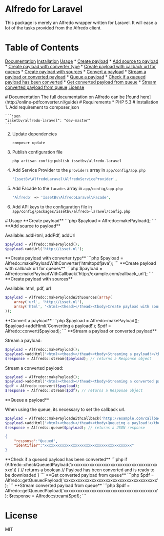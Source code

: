 Alfredo for Laravel
===================
This package is merely an Alfredo wrapper written for Laravel.
It will ease a lot of the tasks provided from the Alfredo client.

# Table of Contents
[Documentation](#documentation)
[Installation](#installation)
[Usage](#usage)
    * [Create payload](#create-payload)
    * [Add source to payload](#add-source-to-payload)
    * [Create payload with converter type](#create-payload-with-converter-type)
    * [Create payload with callback url for queues](#create-payload-with-callback-url-for-queues)
    * [Create payload with sources](#create-payload-with-sources)
    * [Convert a payload](#convert-a-payload)
    * [Stream a payload or converted payload](#stream-a-payload-or-converted-payload)
    * [Queue a payload](#queue-a-payload)
    * [Check if a queued payload has been converted](#check-if-a-queued-payload-has-been-converted)
    * [Get converted payload from queue](#get-converted-payload-from-queue)
    * [Stream converted payload from queue](#stream-converted-payload-from-queue)
[License](#license)

<a name="docuementation"/>
# Documentation
The full documentation on Alfredo can be [found here](http://online-pdfconverter.nl/guide)

<a name="requirements"/>
# Requirements
* PHP 5.3

<a name="installation"/>
# Installation
1. Add requirement to composer.json

    ```json
    "issetbv/alfredo-laravel": "dev-master"
    ```
2. Update dependencies

    ```shell
    composer update
    ```
3. Publish configuration file

    ```shell
    php artisan config:publish issetbv/alfredo-laravel
    ```
4. Add Service Provider to the ```providers``` array in ```app/config/app.php```

    ```php
    'IssetBv\AlfredoLaravel\AlfredoServiceProvider',
    ```
5. Add Facade to the ```facades``` array in ```app/config/app.php```

    ```php
    'Alfredo' => 'IssetBv\AlfredoLaravel\Facade',
    ```
5. Add API keys to the configuration file in ```app/config/packages/issetbv/alfredo-laravel/config.php```

<a name="usage"/>
# Usage
<a name="create-payload"/>
**Create payload**
```php
$payload = Alfredo::makePayload();
```
<a name="add-source-to-payload"/>
**Add source to payload**

Available: addHtml, addPdf, addUrl
```php
$payload = Alfredo::makePayload();
$payload->addUrl('http://isset.nl');
```
<a name="create-payload-with-converter-type"/>
**Create payload with converter type**
```php
$payload = Alfredo::makePayloadWithConverter('htmltopdfjava');
```
<a name="create-payload-with-callback-url-for-queues"/>
**Create payload with callback url for queues**
```php
$payload = Alfredo::makePayloadWithCallback('http://example.com/callback_url');
```
<a name="create-payload-with-sources"/>
**Create payload with sources**

Available: html, pdf, url
```php
$payload = Alfredo::makePayloadWithSources(array(
    array('url', 'http://isset.nl'),
    array('html', '<html><thead></thead><tbody>Create payload with sources!</tbody></html>')
));
```
<a name="convert-a-payload"/>
**Convert a payload**
```php
$payload = Alfredo::makePayload();
$payload->addHtml('<html><thead></thead><tbody>Converting a payload!</tbody></html>');
$pdf = Alfredo::convert($payload);
```
<a name="stream-a-payload-or-converted-payload"/>
**Stream a payload or converted payload**

Stream a payload:
```php
$payload = Alfredo::makePayload();
$payload->addHtml('<html><thead></thead><tbody>Streaming a payload!</tbody></html>');
$response = Alfredo::stream($payload); // returns a Response object
```
Stream a converted payload:
```php
$payload = Alfredo::makePayload();
$payload->addHtml('<html><thead></thead><tbody>Streaming a converted payload!</tbody></html>');
$pdf = Alfredo::convert($payload);
$response = Alfredo::stream($pdf); // returns a Response object
```
<a name="queue-a-payload"/>
**Queue a payload**

When using the queue, its necessary to set the callback url.
```php
$payload = Alfredo::makePayloadWithCallback('http://example.com/callback_url');
$payload->addHtml('<html><thead></thead><tbody>Queueing a payload!</tbody></html>');
$response = Alfredo::queue($payload); // returns a JSON response
```
```json
{
    "response":"Queued",
    "identifier":"xxxxxxxxxxxxxxxxxxxxxxxxxxxxxxxxxxxxxxxx"
}
```
<a name="check-if-a-queued-payload-has-been-converted"/>
**Check if a queued payload has been converted**
```php
if (Alfredo::checkQueuedPayload('xxxxxxxxxxxxxxxxxxxxxxxxxxxxxxxxxxxxxxxx')) {  // returns a boolean
    // Payload has been converted and is ready to be downloaded
}
```
<a name="get-converted-payload-from-queue"/>
**Get converted payload from queue**
```php
$pdf = Alfredo::getQueuedPayload('xxxxxxxxxxxxxxxxxxxxxxxxxxxxxxxxxxxxxxxx');
```
<a name="stream-converted-payload-from-queue"/>
**Stream converted payload from queue**
```php
$pdf = Alfredo::getQueuedPayload('xxxxxxxxxxxxxxxxxxxxxxxxxxxxxxxxxxxxxxxx');
$response = Alfredo::stream($pdf);
```

# License
MIT
